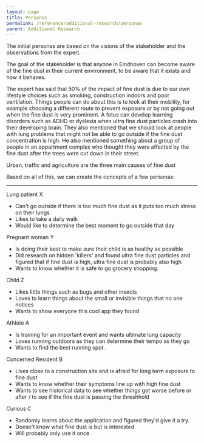 ```yaml
---
layout: page
title: Personas
permalink: /reference/additional-research/personas
parent: Additional Research
---
```

The initial personas are based on the visions of the stakeholder and the observations from the expert. 

The goal of the stakeholder is that anyone in Eindhoven can become aware of the fine dust in their current environment, to be aware that it exists and how it behaves. 

The expert has said that 50% of the impact of fine dust is due to our own lifestyle choices such as smoking, construction indoors and poor ventilation. Things people can do about this is to look at their mobility, for example choosing a different route to prevent exposure or by not going out when the fine dust is very prominent. A fetus can develop learning disorders such as ADHD or dyslexia when ultra fine dust particles crash into their developing brain. They also mentioned that we should look at people with lung problems that might not be able to go outside if the fine dust concentration is high. He also mentioned something about a group of people in an appartment complex who thought they were affected by the fine dust after the trees were cut down in their street.

Urban, traffic and agriculture are the three main causes of fine dust

Based on all of this, we can create the concepts of a few personas:

---
Lung patient X
- Can't go outside if there is too much fine dust as it puts too much stress on their lungs
- Likes to take a daily walk
- Would like to determine the best moment to go outside that day

Pregnant woman Y
- Is doing their best to make sure their child is as healthy as possible
- Did research on hidden 'killers' and found ultra fine dust particles and figured that if fine dust is high, ultra fine dust is probably also high
- Wants to know whether it is safe to go grocery shopping.

Child Z
- Likes little things such as bugs and other insects
- Loves to learn things about the small or invisible things that no one notices
- Wants to show everyone this cool app they found

Athlete A
- Is training for an important event and wants ultimate lung capacity
- Loves running outdoors as they can determine their tempo as they go
- Wants to find the best running spot.

Concerned Resident B
- Lives close to a construction site and is afraid for long term exposure to fine dust
- Wants to know whether their symptoms line up with high fine dust
- Wants to see historical data to see whether things got worse before or after / to see if the fine dust is passing the threshhold

Curious C
- Randomly learns about the application and figured they'd give it a try.
- Doesn't know what fine dust is but is interested
- Will probably only use it once